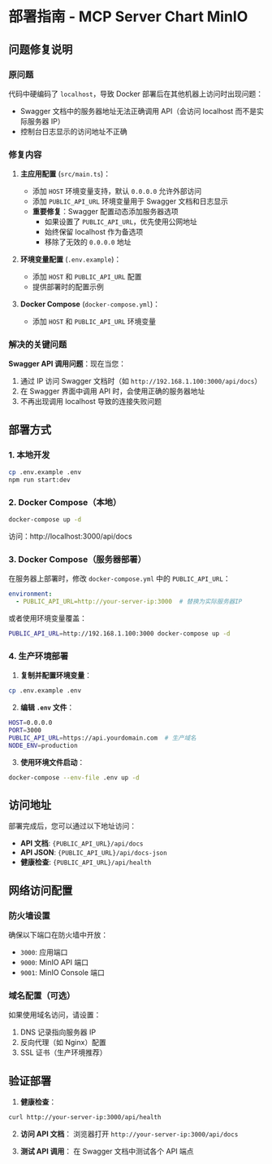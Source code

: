 # 部署指南 - MCP Server Chart MinIO

## 问题修复说明

### 原问题
代码中硬编码了 `localhost`，导致 Docker 部署后在其他机器上访问时出现问题：
- Swagger 文档中的服务器地址无法正确调用 API（会访问 localhost 而不是实际服务器 IP）
- 控制台日志显示的访问地址不正确

### 修复内容

1. **主应用配置** (`src/main.ts`)：
   - 添加 `HOST` 环境变量支持，默认 `0.0.0.0` 允许外部访问
   - 添加 `PUBLIC_API_URL` 环境变量用于 Swagger 文档和日志显示
   - **重要修复**：Swagger 配置动态添加服务器选项
     - 如果设置了 `PUBLIC_API_URL`，优先使用公网地址
     - 始终保留 localhost 作为备选项
     - 移除了无效的 `0.0.0.0` 地址

2. **环境变量配置** (`.env.example`)：
   - 添加 `HOST` 和 `PUBLIC_API_URL` 配置
   - 提供部署时的配置示例

3. **Docker Compose** (`docker-compose.yml`)：
   - 添加 `HOST` 和 `PUBLIC_API_URL` 环境变量

### 解决的关键问题

**Swagger API 调用问题**：现在当您：
1. 通过 IP 访问 Swagger 文档时（如 `http://192.168.1.100:3000/api/docs`）
2. 在 Swagger 界面中调用 API 时，会使用正确的服务器地址
3. 不再出现调用 localhost 导致的连接失败问题

## 部署方式

### 1. 本地开发
```bash
cp .env.example .env
npm run start:dev
```

### 2. Docker Compose（本地）
```bash
docker-compose up -d
```
访问：http://localhost:3000/api/docs

### 3. Docker Compose（服务器部署）

在服务器上部署时，修改 `docker-compose.yml` 中的 `PUBLIC_API_URL`：

```yaml
environment:
  - PUBLIC_API_URL=http://your-server-ip:3000  # 替换为实际服务器IP
```

或者使用环境变量覆盖：
```bash
PUBLIC_API_URL=http://192.168.1.100:3000 docker-compose up -d
```

### 4. 生产环境部署

1. **复制并配置环境变量**：
```bash
cp .env.example .env
```

2. **编辑 `.env` 文件**：
```bash
HOST=0.0.0.0
PORT=3000
PUBLIC_API_URL=https://api.yourdomain.com  # 生产域名
NODE_ENV=production
```

3. **使用环境文件启动**：
```bash
docker-compose --env-file .env up -d
```

## 访问地址

部署完成后，您可以通过以下地址访问：

- **API 文档**: `{PUBLIC_API_URL}/api/docs`
- **API JSON**: `{PUBLIC_API_URL}/api/docs-json`
- **健康检查**: `{PUBLIC_API_URL}/api/health`

## 网络访问配置

### 防火墙设置
确保以下端口在防火墙中开放：
- `3000`: 应用端口
- `9000`: MinIO API 端口
- `9001`: MinIO Console 端口

### 域名配置（可选）
如果使用域名访问，请设置：
1. DNS 记录指向服务器 IP
2. 反向代理（如 Nginx）配置
3. SSL 证书（生产环境推荐）

## 验证部署

1. **健康检查**：
```bash
curl http://your-server-ip:3000/api/health
```

2. **访问 API 文档**：
浏览器打开 `http://your-server-ip:3000/api/docs`

3. **测试 API 调用**：
在 Swagger 文档中测试各个 API 端点
